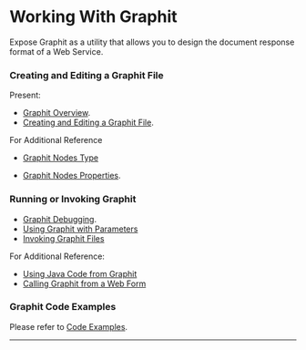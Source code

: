 # Working With Graphit



Expose Graphit as a utility that allows you to design the document response format of a Web Service.

### Creating and Editing a Graphit File

Present:

-  [Graphit Overview](/articles/15_web_services_and_graphit/17_Graphit/01_graphit_overview.md).
-  [Creating and Editing a Graphit File](/articles/15_web_services_and_graphit/17_Graphit/02_create_and_edit_a_graphit_file.md).



For Additional Reference

- [Graphit Nodes Type](/articles/15_web_services_and_graphit/17_Graphit/03_graphit_node_types.md)

-  [Graphit Nodes Properties](/articles/15_web_services_and_graphit/17_Graphit/04_graphit_node_properties.md).

  

### Running or Invoking Graphit
- [Graphit Debugging](/articles/15_web_services_and_graphit/17_Graphit/05_graphit_debugging.md).
- [Using Graphit with Parameters](/articles/15_web_services_and_graphit/17_Graphit/06_using_graphit_files_with_parameters.md)
- [Invoking Graphit Files](/articles/15_web_services_and_graphit/17_Graphit/07_invoking_graphit_files.md)



For Additional Reference:

-   [Using Java Code from Graphit](/articles/15_web_services_and_graphit/17_Graphit/08_invoke_javacode_from_graphit.md)
- [Calling Graphit from a Web Form](/articles/15_web_services_and_graphit/17_Graphit/09_invoke_graphit_from_outside_studio.md)



### Graphit Code Examples 
Please refer to [Code Examples](/articles/15_web_services_and_graphit/17_Graphit/10_graphit_examples.md).



------
